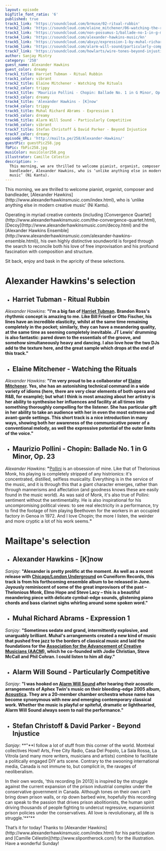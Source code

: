```yaml
---
layout: episode
bigTitle_font_ratio: '6'
published: true
track1_link: 'https://soundcloud.com/brmuse/02-ritual-rubbin'
track2_link: 'https://soundcloud.com/elaine_mitchener/06-watching-the-rituals'
track3_link: 'https://soundcloud.com/non-possumus-1/ballade-no-1-in-g-minor-op-23'
track4_link: 'https://soundcloud.com/alexander-hawkins-music/kn'
track5_link: 'https://soundcloud.com/abxyz/expression-1-by-muhal-richard-abrams'
track6_link: 'https://soundcloud.com/alarm-will-sound/particularly-competitive'
track7_link: 'https://soundcloud.com/howlarts/wire-tones-beyond-injustice'
author: Sanjay Mistry
category: '258'
guest_name: Alexander Hawkins
guest_color: dreamy
track1_title: Harriet Tubman - Ritual Rubbin
track1_color: vibrant
track2_title: Elaine Mitchener - Watching the Rituals
track2_color: trippy
track3_title: 'Maurizio Pollini - Chopin: Ballade No. 1 in G Minor, Op. 23'
track3_color: dreamy
track4_title: 'Alexander Hawkins - [K]now'
track4_color: trippy
track5_title: Muhal Richard Abrams - Expression 1
track5_color: dreamy
track6_title: Alarm Will Sound - Particularly Competitive
track6_color: vibrant
track7_title: Stefan Christoff & David Parker - Beyond Injustice
track7_color: dreamy
episode_URL: 'http://mailta.pe/258/Alexander-Hawkins/'
guestPic: guestPic258.jpg
fbPic: fbPic258.jpg
musiColor: musiColor258.png
illustrator: Camille Célestin
description: >-
  This morning, we are thrilled to welcome pianist, organist, composer and
  bandleader, Alexander Hawkins, who is ‘unlike anything else in modern creative
  music’ (Ni Kantu).
---
```

<p id="introduction">This morning, we are thrilled to welcome pianist, organist, composer and bandleader, [Alexander Hawkins](http://www.alexanderhawkinsmusic.com/index.html), who is ‘unlike anything else in modern creative music’ (Ni Kantu).</p>
<p>Operating in myriad creative contexts (including [Convergence Quartet](http://www.alexanderhawkinsmusic.com/the-convergence-quartet.html), [Decoy](http://www.alexanderhawkinsmusic.com/decoy.html) and the [Alexander Hawkins Ensemble](http://www.alexanderhawkinsmusic.com/alexander-hawkins-ensemble.html)), his own highly distinctive soundworld is forged through the search to reconcile both his love of free improvisation and his profound fascination with composition and structure.</p>
<p>Sit back, enjoy and bask in the apricity of these selections.</p>



# **Alexander Hawkins's selection**

+ ## Harriet Tubman - Ritual Rubbin
_Alexander Hawkins_: **"**I'm a big fan of [Harriet Tubman](http://www.sunnysiderecords.com/artist.php?id=418). Brandon Ross's rhythmic concept is amazing to me. Like Bill Frisell or Otto Fischer, his lines have an incredible elasticity, whilst at the same time remaining completely in the pocket; similarly, they can have a meandering quality, at the same time as seeming completely inevitable. JT Lewis' drumming is also fantastic: pared down to the essentials of the groove, and somehow simultaneously heavy and dancing. I also love how the two DJs add to the texture here, and the great sample which drops at the end of this track.**"**

+ ## Elaine Mitchener - Watching the Rituals
_Alexander Hawkins_: **"**I'm very proud to be a collaborator of [Elaine Mitchener](http://www.elainemitchener.com/). Yes, she has an astonishing technical command in a wide variety of idioms (here, there are very clear elements of both opera and R&B, for example); but what I think is most amazing about her artistry is her ability to synthesise her influences and facility at all times into something thoroughly compelling for the listener. She has particular gift in her ability to take an audience with her in even the most extreme and avant-garde settings. This short track is a nice introduction in many ways, showing both her awareness of the communicative power of a conventional melody, as well the expressive potential of the outer limits of the voice.**"**

+ ## Maurizio Pollini - Chopin: Ballade No. 1 in G Minor, Op. 23
_Alexander Hawkins_: **"**[Pollini](https://en.wikipedia.org/wiki/Maurizio_Pollini) is an obsession of mine. Like that of Thelonious Monk, his playing is completely stripped of any histrionics: it's concentrated, distilled, selfless musicality. Everything is in the service of the music, and it is through this that a giant character emerges, rather than through mannerisms and affectation (and goodness knows these are easily found in the music world). As was said of Monk, it's also true of Pollini: sentiment without the sentimentality. He is also inspirational for his uncompromising political views: to see real electricity in a performance, try to find the footage of him playing Beethoven for the workers in an occupied factory in Genoa in 1972. And I love Chopin; the more I listen, the weirder and more cryptic a lot of his work seems.**"**



# Mailtape's selection

+ ## Alexander Hawkins - [K]now
_Sanjay_: **"**Alexander is pretty prolific at the moment. As well as a recent release with [Chicago/London Underground](http://cuneiformrecords.com/bandshtml/chicagolondonunderground.html) on Cuneiform Records, this track is from his forthcoming ensemble album to be released in June. Joyously reminiscent of some of the great improvisors of the past – Thelonious Monk, Elmo Hope and Steve Lacy – this is a beautiful meandering piece with delicate cymbal-edge sounds, glistening piano chords and bass clarinet sighs whirling around some spoken word.**"** 

+ ## Muhal Richard Abrams - Expression 1
_Sanjay_: **"**Sometimes sedate and grand, intermittently explosive, and unarguably brilliant. Muhal's arrangements created a new kind of music that pushed free jazz to the borders of classical music and laid the foundations for the [Association for the Advancement of Creative Musicians (AACM)](https://en.wikipedia.org/wiki/Association_for_the_Advancement_of_Creative_Musicians), which he co-founded with Jodie Christian, Steve McCall and Phil Cohran. I could listen to him all day.**"**

+ ## Alarm Will Sound - Particularly Competitive
_Sanjay_: **"**I was hooked on [Alarm Will Sound](http://www.alarmwillsound.com/) after hearing their acoustic arrangements of Aphex Twin's music on their bleeding-edge 2005 album, [Acoustica](https://alarmwillsound.bandcamp.com/album/acoustica). They are a 20-member chamber orchestra whose name has become synonymous with new and emerging contemporary classical work. Whether the music is playful or spiteful, dramatic or lighthearted, Alarm Will Sound always seem to nail the performance.**"**

+ ## Stefan Christoff & David Parker - Beyond Injustice
_Sanjay_: **"**I follow a lot of stuff from this corner of the world. Montréal collectives Howl! Arts, Free City Radio, Casa Del Popolo, La Sala Rossa, La Vitrola (and many more writers, musicians and artists) combine to facilitate a politically engaged DIY arts scene. Contrary to the swooning international media, Canada is not immune to, but complicit in, the ravages of neoliberalism. 
<p>In their own words, 'this recording [in 2013] is inspired by the struggle against the current expansion of the prison industrial complex under the conservative government in Canada. Although tones on their own can't bring down prison walls, or rip down barbed wire, hopefully this recording can speak to the passion that drives prison abolitionists, the human spirit driving thousands of people fighting to undercut regressive, expansionist prison policies under the conservatives. All love is revolutionary, all life is struggle.'**"**</p>


<p id="outroduction">That’s it for today! Thanks to [Alexander Hawkins](http://www.alexanderhawkinsmusic.com/index.html) for his participation and [Camille Célestin](http://www.slipontherock.com/) for the illustration. Have a wonderful Sunday!</p>
